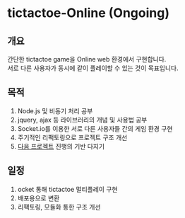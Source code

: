 # tictactoe-Online (Ongoing)

## 개요 
간단한 tictactoe game을 Online web 환경에서 구현합니다.  
서로 다른 사용자가 동시에 같이 플레이할 수 있는 것이 목표입니다.

## 목적
1. Node.js 및 비동기 처리 공부
2. jquery, ajax 등 라이브러리의 개념 및 사용법 공부
3. Socket.io를 이용한 서로 다른 사용자들 간의 게임 환경 구현
4. 주기적인 리팩토링으로 프로젝트 구조 개선
5. [다음 프로젝트](https://github.com/JaehyeokSong0/ProjectSocket) 진행의 기반 다지기

## 일정
1. ocket 통해 tictactoe 멀티플레이 구현
2. 배포용으로 변환
3. 리팩토링, 모듈화 통한 구조 개선
